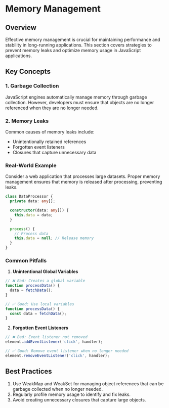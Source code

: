 # Memory Management

## Overview

Effective memory management is crucial for maintaining performance and stability in long-running applications. This section covers strategies to prevent memory leaks and optimize memory usage in JavaScript applications.

## Key Concepts

### 1. Garbage Collection

JavaScript engines automatically manage memory through garbage collection. However, developers must ensure that objects are no longer referenced when they are no longer needed.

### 2. Memory Leaks

Common causes of memory leaks include:

- Unintentionally retained references
- Forgotten event listeners
- Closures that capture unnecessary data

### Real-World Example

Consider a web application that processes large datasets. Proper memory management ensures that memory is released after processing, preventing leaks.

```typescript
class DataProcessor {
  private data: any[];

  constructor(data: any[]) {
    this.data = data;
  }

  process() {
    // Process data
    this.data = null; // Release memory
  }
}
```

### Common Pitfalls

1. **Unintentional Global Variables**

```typescript
// ❌ Bad: Creates a global variable
function processData() {
  data = fetchData();
}

// ✅ Good: Use local variables
function processData() {
  const data = fetchData();
}
```

2. **Forgotten Event Listeners**

```typescript
// ❌ Bad: Event listener not removed
element.addEventListener('click', handler);

// ✅ Good: Remove event listener when no longer needed
element.removeEventListener('click', handler);
```

## Best Practices

1. Use WeakMap and WeakSet for managing object references that can be garbage collected when no longer needed.
2. Regularly profile memory usage to identify and fix leaks.
3. Avoid creating unnecessary closures that capture large objects.
